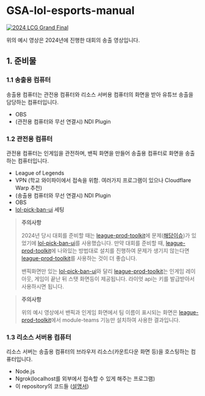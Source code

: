 # GSA-lol-esports-manual

[![2024 LCG Grand Final](http://img.youtube.com/vi/fPvCNqmRiMA/0.jpg)](https://youtube.com/live/fPvCNqmRiMA?feature=share)

위의 예시 영상은 2024년에 진행한 대회의 송출 영상입니다.

## 1. 준비물

### 1.1 송출용 컴퓨터

송출용 컴퓨터는 관전용 컴퓨터와 리소스 서버용 컴퓨터의 화면을 받아 유튜브 송출을 담당하는 컴퓨터입니다.

- OBS
- (관전용 컴퓨터와 무선 연결시) NDI Plugin

### 1.2 관전용 컴퓨터

관전용 컴퓨터는 인게임을 관전하며, 밴픽 화면을 만들어 송출용 컴퓨터로 화면을 송출하는 컴퓨터입니다.

- League of Legends
- VPN (학교 와이파이에서 접속을 위함. 여러가지 프로그램이 있으나 Cloudflare Warp 추천)
- (송출용 컴퓨터와 무선 연결시) NDI Plugin
- OBS
- [lol-pick-ban-ui](https://github.com/RCVolus/lol-pick-ban-ui) 세팅

> **주의사항**
>
> 2024년 당시 대회를 준비할 때는 [league-prod-toolkit](https://github.com/RCVolus/league-prod-toolkit)에 문제([해당이슈](https://github.com/RCVolus/league-prod-toolkit/issues/668))가 있었기에 [lol-pick-ban-ui](https://github.com/RCVolus/lol-pick-ban-ui)를 사용했습니다.
> 만약 대회를 준비할 때, [league-prod-toolkit](https://github.com/RCVolus/league-prod-toolkit)에 나와있는 방법대로 설치를 진행하여 문제가 생기지 않는다면 [league-prod-toolkit](https://github.com/RCVolus/league-prod-toolkit)를 사용하는 것이 더 좋습니다.
>
> 밴픽화면만 있는 [lol-pick-ban-ui](https://github.com/RCVolus/lol-pick-ban-ui)와 달리 [league-prod-toolkit](https://github.com/RCVolus/league-prod-toolkit)는 인게임 레이아웃, 게임이 끝난 뒤 스탯 화면등이 제공됩니다.
> 라이엇 api는 키를 발급받아서 사용하시면 됩니다.

> **주의사항**
>
> 위의 예시 영상에서 밴픽과 인게임 화면에서 팀 이름이 표시되는 화면은 [league-prod-toolkit](https://github.com/RCVolus/league-prod-toolkit)에서 module-teams 기능만 설치하여 사용한 결과입니다.

### 1.3 리소스 서버용 컴퓨터

리소스 서버는 송출용 컴퓨터의 브라우저 리소스(카운트다운 화면 등)을 호스팅하는 컴퓨터입니다.

- Node.js
- Ngrok(localhost를 외부에서 접속할 수 있게 해주는 프로그램)
- 이 repository의 코드들 ([설명서](https://github.com/GSAStudentCouncil/gsa-lol-esports-manual/blob/main/web-assets/README.md))
